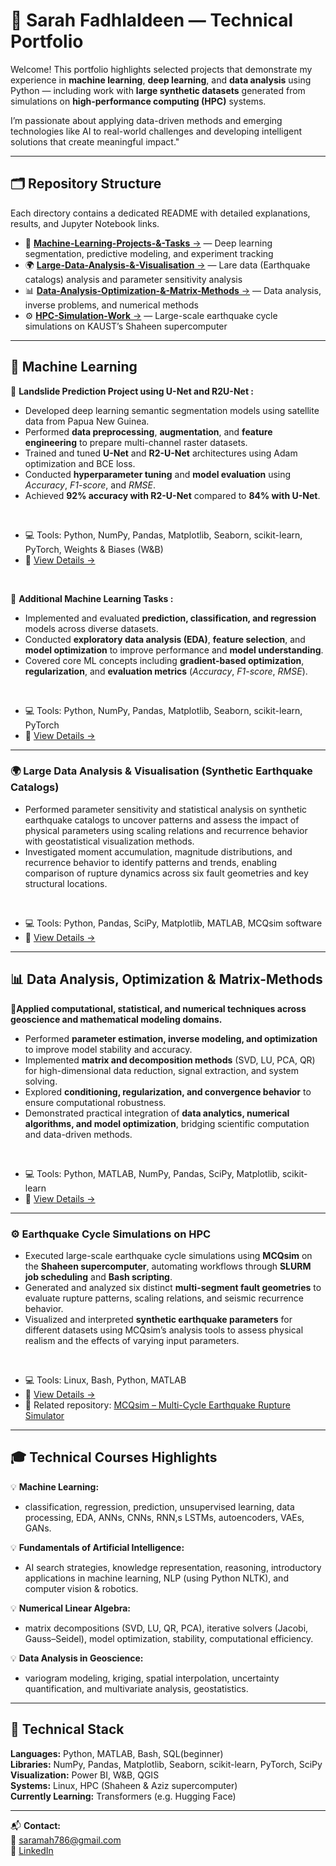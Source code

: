 # 🌟 Sarah Fadhlaldeen — Technical Portfolio

Welcome! This portfolio highlights selected projects that demonstrate my experience in **machine learning**, **deep learning**, and **data analysis** using Python — including work with **large synthetic datasets** generated from simulations on **high-performance computing (HPC)** systems.

I’m passionate about applying data-driven methods and emerging technologies like AI to real-world challenges and developing intelligent solutions that create meaningful impact."

---

## 🗂️ Repository Structure

Each directory contains a dedicated README with detailed explanations, results, and  Jupyter Notebook links.

- 🧠 [**Machine-Learning-Projects-&-Tasks** →](./Machine-Learning-Projects-&-Tasks) — Deep learning segmentation, predictive modeling, and experiment tracking
- 🌍 [**Large-Data-Analysis-&-Visualisation** →](./Large-Data-Analysis-&-Visualisation) — Lare data (Earthquake catalogs) analysis and parameter sensitivity analysis 
- 📊 [**Data-Analysis-Optimization-&-Matrix-Methods** →](./Data-Analysis-Optimization-&-Tuning) — Data analysis, inverse problems, and numerical methods  
- ⚙️ [**HPC-Simulation-Work** →](./HPC-Simulation-Work) — Large-scale earthquake cycle simulations on KAUST’s Shaheen supercomputer

---

## 🧠 Machine Learning

🧩 **Landslide Prediction Project using U-Net and R2U-Net :**  
- Developed deep learning semantic segmentation models using satellite data from Papua New Guinea.  
- Performed **data preprocessing**, **augmentation**, and **feature engineering** to prepare multi-channel raster datasets.  
- Trained and tuned **U-Net** and **R2-U-Net** architectures using Adam optimization and BCE loss.  
- Conducted **hyperparameter tuning** and **model evaluation** using *Accuracy*, *F1-score*, and *RMSE*.  
- Achieved **92% accuracy with R2-U-Net** compared to **84% with U-Net**. 

<br>

- 💻 Tools: Python, NumPy, Pandas, Matplotlib, Seaborn, scikit-learn, PyTorch, Weights & Biases (W&B)  
- 🔗 [View Details →](./Machine-Learning-Projects-&-Tasks)

<br>

🧩 **Additional Machine Learning Tasks :**  
- Implemented and evaluated **prediction, classification, and regression** models across diverse datasets.  
- Conducted **exploratory data analysis (EDA)**, **feature selection**, and **model optimization** to improve performance and **model understanding**.  
- Covered core ML concepts including **gradient-based optimization**, **regularization**, and **evaluation metrics** (*Accuracy*, *F1-score*, *RMSE*). 

<br>

- 💻 Tools: Python, NumPy, Pandas, Matplotlib, Seaborn, scikit-learn, PyTorch  
- 🔗 [View Details →](./Machine-Learning-Projects-&-Tasks)

---

### 🌍 Large Data Analysis & Visualisation (Synthetic Earthquake Catalogs) 
- Performed parameter sensitivity and statistical analysis on synthetic earthquake catalogs to uncover patterns and assess the impact of physical parameters using scaling relations and recurrence behavior with geostatistical visualization methods.
- Investigated moment accumulation, magnitude distributions, and recurrence behavior to identify patterns and trends, enabling comparison of rupture dynamics across six fault geometries and key structural locations.

<br>

- 💻 Tools: Python, Pandas, SciPy, Matplotlib, MATLAB, MCQsim software
- 🔗 [View Details →](./Large-Data-Analysis-&-Visualisation)

---

## 📊 Data Analysis, Optimization & Matrix-Methods  

🧩**Applied computational, statistical, and numerical techniques across geoscience and mathematical modeling domains.**  
- Performed **parameter estimation, inverse modeling, and optimization** to improve model stability and accuracy.  
- Implemented **matrix and decomposition methods** (SVD, LU, PCA, QR) for high-dimensional data reduction, signal extraction, and system solving.  
- Explored **conditioning, regularization, and convergence behavior** to ensure computational robustness.  
- Demonstrated practical integration of **data analytics, numerical algorithms, and model optimization**, bridging scientific computation and data-driven methods. 

<br>

- 💻 Tools: Python, MATLAB, NumPy, Pandas, SciPy, Matplotlib, scikit-learn  
- 🔗 [View Details →](./Data-Analysis-Optimization-&-Matrix-Methods)

---

### ⚙️ Earthquake Cycle Simulations on HPC
- Executed large-scale earthquake cycle simulations using **MCQsim** on the **Shaheen supercomputer**, automating workflows through **SLURM job scheduling** and **Bash scripting**.  
- Generated and analyzed six distinct **multi-segment fault geometries** to evaluate rupture patterns, scaling relations, and seismic recurrence behavior.  
- Visualized and interpreted **synthetic earthquake parameters** for different datasets using MCQsim’s analysis tools to assess physical realism and the effects of varying input parameters.  

<br>

- 💻 Tools: Linux, Bash, Python, MATLAB  
- 🔗 [View Details →](./HPC-Simulation-Work)  
- 🔗 Related repository: [MCQsim – Multi-Cycle Earthquake Rupture Simulator](https://github.com/woxin5295/MC-Qsim)

---

## 🎓 Technical Courses Highlights
💡 **Machine Learning:** 
- classification, regression, prediction, unsupervised learning, data processing, EDA, ANNs, CNNs, RNN,s LSTMs, autoencoders, VAEs, GANs.

💡 **Fundamentals of Artificial Intelligence:** 
- AI search strategies, knowledge representation, reasoning, introductory applications in machine learning, NLP (using Python NLTK), and computer vision & robotics.

💡 **Numerical Linear Algebra:** 
- matrix decompositions (SVD, LU, QR, PCA), iterative solvers (Jacobi, Gauss–Seidel), model optimization, stability, computational efficiency. 

💡 **Data Analysis in Geoscience:** 
- variogram modeling, kriging, spatial interpolation, uncertainty quantification, and multivariate analysis, geostatistics.


---

## 🧰 Technical Stack
**Languages:** Python, MATLAB, Bash, SQL(beginner)  
**Libraries:** NumPy, Pandas, Matplotlib, Seaborn, scikit-learn, PyTorch, SciPy     
**Visualization:** Power BI, W&B, QGIS  
**Systems:** Linux, HPC (Shaheen & Aziz supercomputer)  
**Currently Learning:** Transformers (e.g. Hugging Face)

---

📬 **Contact:**  
📧 [saramah786@gmail.com](mailto:saramah786@gmail.com)  
🔗 [LinkedIn](https://www.linkedin.com/in/sarah-fadhlaldeen)
